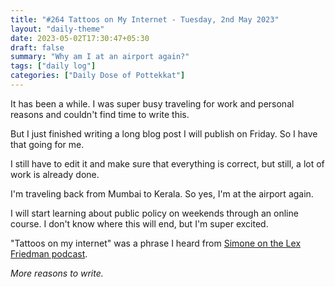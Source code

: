 ```yaml
---
title: "#264 Tattoos on My Internet - Tuesday, 2nd May 2023"
layout: "daily-theme"
date: 2023-05-02T17:30:47+05:30
draft: false
summary: "Why am I at an airport again?"
tags: ["daily log"]
categories: ["Daily Dose of Pottekkat"]
---
```


It has been a while. I was super busy traveling for work and personal reasons and couldn't find time to write this.

But I just finished writing a long blog post I will publish on Friday. So I have that going for me.

I still have to edit it and make sure that everything is correct, but still, a lot of work is already done.

I'm traveling back from Mumbai to Kerala. So yes, I'm at the airport again.

I will start learning about public policy on weekends through an online course. I don't know where this will end, but I'm super excited.

"Tattoos on my internet" was a phrase I heard from [Simone on the Lex Friedman podcast](https://www.youtube.com/watch?v=OgIo36F6Fsg&pp=ygUZbGV4IGZyaWRtYW4gc2ltb25lIGdpZXJ0eg%3D%3D).

_More reasons to write._
